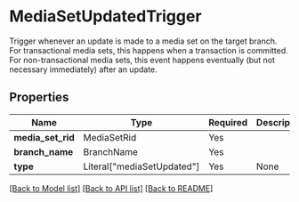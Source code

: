 # MediaSetUpdatedTrigger

Trigger whenever an update is made to a media set on the target
branch. For transactional media sets, this happens when a transaction
is committed. For non-transactional media sets, this event happens
eventually (but not necessary immediately) after an update.


## Properties
| Name | Type | Required | Description |
| ------------ | ------------- | ------------- | ------------- |
**media_set_rid** | MediaSetRid | Yes |  |
**branch_name** | BranchName | Yes |  |
**type** | Literal["mediaSetUpdated"] | Yes | None |


[[Back to Model list]](../../../README.md#models-v2-link) [[Back to API list]](../../../README.md#apis-v2-link) [[Back to README]](../../../README.md)
